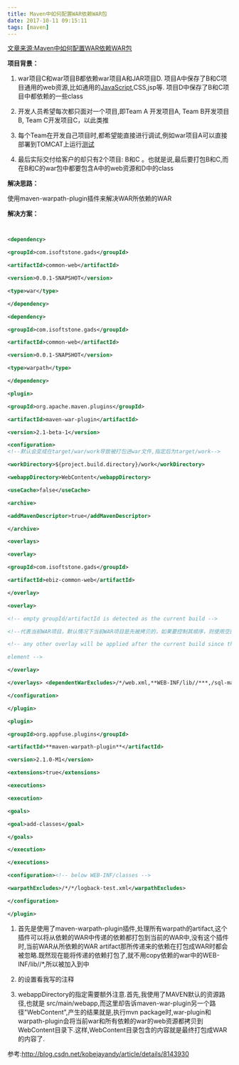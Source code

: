 ```yaml
---
title: Maven中如何配置WAR依赖WAR包
date: 2017-10-11 09:15:11
tags: [maven]
---
```

[文章来源:Maven中如何配置WAR依赖WAR包](http://blog.csdn.net//u011229848/article/details/78199846)


**项目背景：**

1. war项目C和war项目B都依赖war项目A和JAR项目D. 项目A中保存了B和C项目通用的web资源,比如通用的[JavaScript](http://lib.csdn.net/base/javascript "JavaScript知识库"),CSS,jsp等. 项目D中保存了B和C项目中都依赖的一些class

2. 开发人员希望每次都只面对一个项目,即Team A 开发项目A, Team B开发项目B, Team C开发项目C，以此类推

3. 每个Team在开发自己项目时,都希望能直接进行调试,例如war项目A可以直接部署到TOMCAT上运行[测试](http://lib.csdn.net/base/softwaretest "软件测试知识库")

4. 最后实际交付给客户的却只有2个项目: B和C 。也就是说,最后要打包B和C,而在B和C的war包中都要包含A中的web资源和D中的class

**解决思路：**

使用maven-warpath-plugin插件来解决WAR所依赖的WAR

**解决方案：**
```xml


<dependency>

<groupId>com.isoftstone.gads</groupId>

<artifactId>common-web</artifactId>

<version>0.0.1-SNAPSHOT</version>

<type>war</type>

</dependency>

<dependency>

<groupId>com.isoftstone.gads</groupId>

<artifactId>common-web</artifactId>

<version>0.0.1-SNAPSHOT</version>

<type>warpath</type>

</dependency>

<plugin>

<groupId>org.apache.maven.plugins</groupId>

<artifactId>maven-war-plugin</artifactId>

<version>2.1-beta-1</version>

<configuration>
<!--默认会变成在target/war/work导致被打包进war文件,指定后为target/work-->

<workDirectory>${project.build.directory}/work</workDirectory>

<webappDirectory>WebContent</webappDirectory>

<useCache>false</useCache>

<archive>

<addMavenDescriptor>true</addMavenDescriptor>

</archive>

<overlays>

<overlay>

<groupId>com.isoftstone.gads</groupId>

<artifactId>ebiz-common-web</artifactId>

</overlay>

<overlay>

<!-- empty groupId/artifactId is detected as the current build -->

<!--代表当前WAR项目，默认情况下当前WAR项目是先被拷贝的，如果要控制其顺序，则使用空的overlay -->

<!-- any other overlay will be applied after the current build since they have not been configured in the overlays

element -->

</overlay>

</overlays> <dependentWarExcludes>/*/web.xml,**WEB-INF/lib//***,/sql-map-config.xml,/jdbc.properties,/META-INF//*</dependentWarExcludes>

</configuration>

</plugin>

<plugin>

<groupId>org.appfuse.plugins</groupId>

<artifactId>**maven-warpath-plugin**</artifactId>

<version>2.1.0-M1</version>

<extensions>true</extensions>

<executions>

<execution>

<goals>

<goal>add-classes</goal>

</goals>

</execution>

</executions>

<configuration><!-- below WEB-INF/classes -->

<warpathExcludes>/*/*/logback-test.xml</warpathExcludes>

</configuration>

</plugin>
```

1. 首先是使用了maven-warpath-plugin插件,处理所有<type>warpath</type>的artifact,这个插件可以将从依赖的WAR中传递的依赖都打包到当前的WAR中,没有这个插件时,当前WAR从所依赖的WAR artifact那所传递来的依赖在打包成WAR时都会被忽略.既然现在能将传递的依赖打包了,就不用copy依赖的war中的WEB-INF/lib//*,所以被加入到<dependentWarExcludes>中

2. <workDirectory>的设置看我写的注释

3. webappDirectory的指定需要额外注意.首先,我使用了MAVEN默认的资源路径,也就是 src/main/webapp,而这里却告诉maven-war-plugin另一个路径"WebContent",产生的结果就是,执行mvn package时,war-plugin和warpath-plugin会将当前war和所有依赖的war的web资源都拷贝到WebContent目录下.这样,WebContent目录包含的内容就是最终打包成WAR的内容了.

参考:http://blog.csdn.net/kobejayandy/article/details/8143930